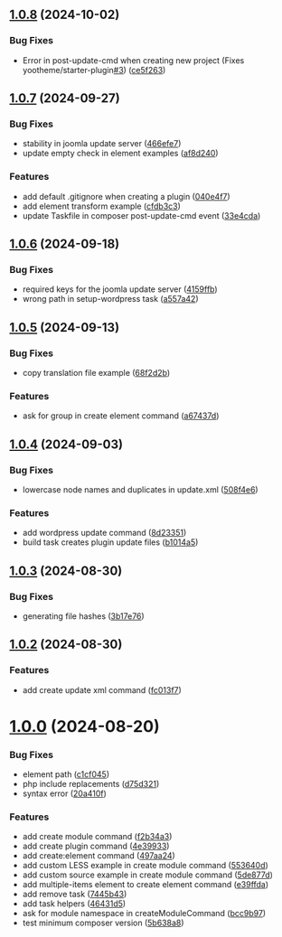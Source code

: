 ## [1.0.8](https://github.com/yootheme/starter-utils/compare/1.0.7...1.0.8) (2024-10-02)


### Bug Fixes

* Error in post-update-cmd when creating new project (Fixes yootheme/starter-plugin[#3](https://github.com/yootheme/starter-utils/issues/3)) ([ce5f263](https://github.com/yootheme/starter-utils/commit/ce5f263119c4ca9241fa358f892b98e4f84c8800))



## [1.0.7](https://github.com/yootheme/starter-utils/compare/1.0.6...1.0.7) (2024-09-27)


### Bug Fixes

* stability in joomla update server ([466efe7](https://github.com/yootheme/starter-utils/commit/466efe7d561ee9e32b9e4a8ea9c2a6c37053ebf1))
* update empty check in element examples ([af8d240](https://github.com/yootheme/starter-utils/commit/af8d2400370dd1ca47f6d9f14499fdc97b5042f2))


### Features

* add default .gitignore when creating a plugin ([040e4f7](https://github.com/yootheme/starter-utils/commit/040e4f76f7657a5d2f54315694d371bc70815ca4))
* add element transform example ([cfdb3c3](https://github.com/yootheme/starter-utils/commit/cfdb3c3614197192daa9341b1899960ab0e370a5))
* update Taskfile in composer post-update-cmd event ([33e4cda](https://github.com/yootheme/starter-utils/commit/33e4cda0bd1259699b1ad7241b0f9ca0b6bd9cbd))



## [1.0.6](https://github.com/yootheme/starter-utils/compare/1.0.5...1.0.6) (2024-09-18)


### Bug Fixes

* required keys for the joomla update server ([4159ffb](https://github.com/yootheme/starter-utils/commit/4159ffb3ccf26a203480c9b2fe505d3323c43e30))
* wrong path in setup-wordpress task ([a557a42](https://github.com/yootheme/starter-utils/commit/a557a42642dd7d0b3607f7d866c2ac7a8db8c941))



## [1.0.5](https://github.com/yootheme/starter-utils/compare/1.0.4...1.0.5) (2024-09-13)


### Bug Fixes

* copy translation file example ([68f2d2b](https://github.com/yootheme/starter-utils/commit/68f2d2ba675b4f8802f7b24225e4c90992d17149))


### Features

* ask for group in create element command ([a67437d](https://github.com/yootheme/starter-utils/commit/a67437dbea2fb384a43f09f8d667ff6e97ae4c9f))



## [1.0.4](https://github.com/yootheme/starter-utils/compare/1.0.3...1.0.4) (2024-09-03)


### Bug Fixes

* lowercase node names and duplicates in update.xml ([508f4e6](https://github.com/yootheme/starter-utils/commit/508f4e6705805da068c7031429e8cc33b0a341f8))


### Features

* add wordpress update command ([8d23351](https://github.com/yootheme/starter-utils/commit/8d2335124a54df97d0ec90e94d72f8f737d5de5f))
* build task creates plugin update files ([b1014a5](https://github.com/yootheme/starter-utils/commit/b1014a5681cf0f624f5dda0fc4e5e5a179749228))



## [1.0.3](https://github.com/yootheme/starter-utils/compare/1.0.2...1.0.3) (2024-08-30)


### Bug Fixes

* generating file hashes ([3b17e76](https://github.com/yootheme/starter-utils/commit/3b17e764910fdbf5a02c12ba39115f86f5b8e084))



## [1.0.2](https://github.com/yootheme/starter-utils/compare/1.0.1...1.0.2) (2024-08-30)


### Features

* add create update xml command ([fc013f7](https://github.com/yootheme/starter-utils/commit/fc013f77241f144755ef46d40c0bf61ab1fea2df))



# [1.0.0](https://github.com/yootheme/starter-utils/compare/497aa24b246fb9f0f867768094e8945dd55590e8...1.0.0) (2024-08-20)

### Bug Fixes

- element path ([c1cf045](https://github.com/yootheme/starter-utils/commit/c1cf045e5f60a317feb1b4d3b9589c9eac260481))
- php include replacements ([d75d321](https://github.com/yootheme/starter-utils/commit/d75d3213f0bcd156a8a1588bc3a4f91f173e7779))
- syntax error ([20a410f](https://github.com/yootheme/starter-utils/commit/20a410f7609fdb3fd81f08d56bccdaa1fd205f64))

### Features

- add create module command ([f2b34a3](https://github.com/yootheme/starter-utils/commit/f2b34a355a5fd47f101d617a04d7fb4e37aed3e0))
- add create plugin command ([4e39933](https://github.com/yootheme/starter-utils/commit/4e3993354f200b6ea418a6068f3bb43f7c4bbebc))
- add create:element command ([497aa24](https://github.com/yootheme/starter-utils/commit/497aa24b246fb9f0f867768094e8945dd55590e8))
- add custom LESS example in create module command ([553640d](https://github.com/yootheme/starter-utils/commit/553640d47b573e74bdab7dd387d287a94eb08979))
- add custom source example in create module command ([5de877d](https://github.com/yootheme/starter-utils/commit/5de877d1f238843b3b388ed6d75e9563a2d030f9))
- add multiple-items element to create element command ([e39ffda](https://github.com/yootheme/starter-utils/commit/e39ffdab7cf0e8b30ff62100e8ae89c85e188187))
- add remove task ([7445b43](https://github.com/yootheme/starter-utils/commit/7445b4387f9bbe43c889de4443d9842e7e566e96))
- add task helpers ([46431d5](https://github.com/yootheme/starter-utils/commit/46431d5ec78c64c96076d3da110a39807b98674e))
- ask for module namespace in createModuleCommand ([bcc9b97](https://github.com/yootheme/starter-utils/commit/bcc9b97105141b9eb22289883c64d2445766469d))
- test minimum composer version ([5b638a8](https://github.com/yootheme/starter-utils/commit/5b638a8d7166b9c3296da002e6f4b04f5ec57337))
